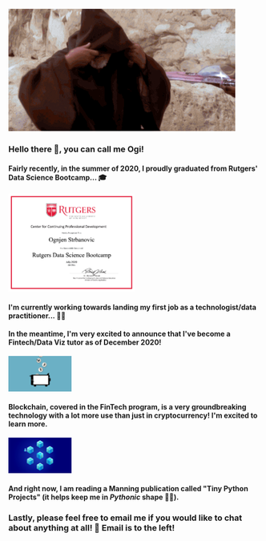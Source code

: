 ![Hello there.](https://github.com/ognjenstrbanovic/ognjenstrbanovic/blob/main/hello_there.gif)
### Hello there 👋, you can call me Ogi!
#### Fairly recently, in the summer of 2020, I proudly graduated from Rutgers' Data Science Bootcamp... 🎓

<img src="https://github.com/ognjenstrbanovic/ognjenstrbanovic/blob/main/O.Strbanovic%20Certificate.png" height="50%" width="50%">

#### I'm currently working towards landing my first job as a technologist/data practitioner... 👨‍💻
#### In the meantime, I'm very excited to announce that I've become a Fintech/Data Viz tutor as of December 2020!

<img src="https://github.com/ognjenstrbanovic/ognjenstrbanovic/blob/main/fintech%20GIF.gif?raw=true" height="25%" width="25%">

#### Blockchain, covered in the FinTech program, is a very  groundbreaking technology with a lot more use than just in cryptocurrency! I'm excited to learn more.

<img src="https://github.com/ognjenstrbanovic/ognjenstrbanovic/blob/main/blockchain%20GIF.gif" height="25%" width="25%">

#### And right now, I am reading a Manning publication called "Tiny Python Projects" (it helps keep me in *Pythonic* shape 🐍😀).

### Lastly, please feel free to email me if you would like to chat about anything at all! 📧 Email is to the left!

<!--
**ognjenstrbanovic/ognjenstrbanovic** is a ✨ _special_ ✨ repository because its `README.md` (this file) appears on your GitHub profile.

Here are some ideas to get you started:

- 🔭 I’m currently working on ...
- 🌱 I’m currently learning ...
- 👯 I’m looking to collaborate on ...
- 🤔 I’m looking for help with ...
- 💬 Ask me about ...
- 📫 How to reach me: ...
- ⚡ Fun fact: ...
-->
